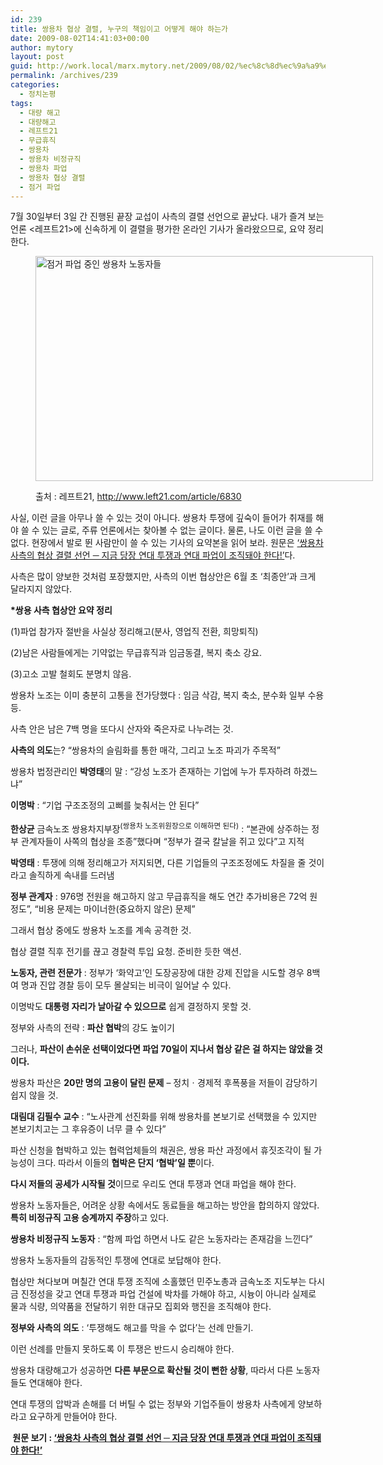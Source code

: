```yaml
---
id: 239
title: 쌍용차 협상 결렬, 누구의 책임이고 어떻게 해야 하는가
date: 2009-08-02T14:41:03+00:00
author: mytory
layout: post
guid: http://work.local/marx.mytory.net/2009/08/02/%ec%8c%8d%ec%9a%a9%ec%b0%a8-%ed%98%91%ec%83%81-%ea%b2%b0%eb%a0%ac-%eb%88%84%ea%b5%ac%ec%9d%98-%ec%b1%85%ec%9e%84%ec%9d%b4%ea%b3%a0-%ec%96%b4%eb%96%bb%ea%b2%8c-%ed%95%b4%ec%95%bc-%ed%95%98%eb%8a%94/
permalink: /archives/239
categories:
  - 정치논평
tags:
  - 대량 해고
  - 대량해고
  - 레프트21
  - 무급휴직
  - 쌍용차
  - 쌍용차 비정규직
  - 쌍용차 파업
  - 쌍용차 협상 결렬
  - 점거 파업
---
```

7월 30일부터 3일 간 진행된 끝장 교섭이 사측의 결렬 선언으로 끝났다. 내가 즐겨 보는 언론 <레프트21>에 신속하게 이 결렬을 평가한 온라인 기사가 올라왔으므로, 요약 정리한다.<figure style="width: 540px" class="wp-caption aligncenter">

<img src="http://work.local/marx.mytory.net/wp-content/uploads/1/cfile22.uf.114621184A75A5464E2AA5.jpg" width="540" height="360" alt="점거 파업 중인 쌍용차 노동자들" filename="cfile22.uf.114621184A75A5464E2AA5.jpg" filemime="" /><figcaption class="wp-caption-text">출처 : 레프트21, http://www.left21.com/article/6830</figcaption></figure> 

사실, 이런 글을 아무나 쓸 수 있는 것이 아니다. 쌍용차 투쟁에 깊숙이 들어가 취재를 해야 쓸 수 있는 글로, 주류 언론에서는 찾아볼 수 없는 글이다. 물론, 나도 이런 글을 쓸 수 없다. 현장에서 발로 뛴 사람만이 쓸 수 있는 기사의 요약본을 읽어 보라. 원문은 <a target="_blank" href="http://www.left21.com/article/6851">&#8216;쌍용차 사측의 협상 결렬 선언 ─ 지금 당장 연대 투쟁과 연대 파업이 조직돼야 한다!&#8217;</a>다.

<div class="gray-textbox">
  <p>
    사측은 많이 양보한 것처럼 포장했지만, 사측의 이번 협상안은 6월 초 &#8216;최종안&#8217;과 크게 달라지지 않았다.
  </p>
  
  <p>
    <strong>*쌍용 사측 협상안 요약 정리</strong>
  </p>
  
  <p>
    (1)파업 참가자 절반을 사실상 정리해고(분사, 영업직 전환, 희망퇴직)
  </p>
  
  <p>
    (2)남은 사람들에게는 기약없는 무급휴직과 임금동결, 복지 축소 강요.
  </p>
  
  <p>
    (3)고소 고발 철회도 분명치 않음.
  </p>
  
  <p>
    쌍용차 노조는 이미 충분히 고통을 전가당했다 : 임금 삭감, 복지 축소, 분수화 일부 수용 등.
  </p>
  
  <p>
    사측 안은 남은 7백 명을 또다시 산자와 죽은자로 나누려는 것.
  </p>
  
  <p>
    <strong>사측의 의도</strong>는? “쌍용차의 슬림화를 통한 매각, 그리고 노조 파괴가 주목적”
  </p>
  
  <p>
    쌍용차 법정관리인 <strong>박영태</strong>의 말 : “강성 노조가 존재하는 기업에 누가 투자하려 하겠느냐”
  </p>
  
  <p>
    <strong>이명박</strong> : “기업 구조조정의 고삐를 늦춰서는 안 된다”
  </p>
  
  <p>
    <strong>한상균</strong> 금속노조&nbsp;쌍용차지부장<sup>(쌍용차 노조위원장으로 이해하면 된다)</sup> : “본관에 상주하는 정부 관계자들이 사쪽의 협상을 조종”했다며 “정부가 결국 칼날을 쥐고 있다”고 지적
  </p>
  
  <p>
    <strong>박영태</strong> : 투쟁에 의해 정리해고가 저지되면, 다른 기업들의 구조조정에도 차질을 줄 것이라고 솔직하게 속내를 드러냄
  </p>
  
  <p>
    <strong>정부 관계자</strong> : 976명 전원을 해고하지 않고 무급휴직을 해도 연간 추가비용은 72억 원 정도”, “비용 문제는 마이너한(중요하지 않은) 문제”
  </p>
  
  <p>
    그래서 협상 중에도 쌍용차 노조를 계속 공격한 것.
  </p>
  
  <p>
    협상 결렬 직후 전기를 끊고 경찰력 투입 요청. 준비한 듯한 액션.
  </p>
  
  <p>
    <strong>노동자, 관련 전문가</strong> : 정부가 ‘화약고’인 도장공장에 대한 강제 진압을 시도할 경우 8백여 명과 진압 경찰 등이 모두 몰살되는 비극이 일어날 수 있다.
  </p>
  
  <p>
    이명박도 <strong>대통령 자리가 날아갈 수 있으므로</strong> 쉽게 결정하지 못할 것.
  </p>
  
  <p>
    정부와 사측의 전략 : <strong>파산 협박</strong>의 강도 높이기
  </p>
  
  <p>
    그러나, <strong>파산이 손쉬운 선택이었다면 파업 70일이 지나서 협상 같은 걸 하지는 않았을 것이다.</strong>
  </p>
  
  <p>
    쌍용차 파산은 <strong>20만 명의 고용이 달린 문제</strong> &#8211; 정치ㆍ경제적 후폭풍을 저들이 감당하기 쉽지 않을 것.
  </p>
  
  <p>
    <strong>대림대 김필수 교수</strong> : “노사관계 선진화를 위해 쌍용차를 본보기로 선택했을 수 있지만 본보기치고는 그 후유증이 너무 클 수 있다”
  </p>
  
  <p>
    파산 신청을 협박하고 있는 협력업체들의 채권은, 쌍용 파산 과정에서 휴짓조각이 될 가능성이 크다. 따라서 이들의 <strong>협박은 단지 ‘협박’일 뿐</strong>이다.
  </p>
  
  <p>
    <strong>다시 저들의 공세가 시작될 것</strong>이므로 우리도 연대 투쟁과 연대 파업을 해야 한다.
  </p>
  
  <p>
    쌍용차 노동자들은, 어려운 상황 속에서도 동료들을 해고하는 방안을 합의하지 않았다. <strong>특히 비정규직 고용 승계까지 주장</strong>하고 있다.
  </p>
  
  <p>
    <strong>쌍용차 비정규직 노동자</strong> : “함께 파업 하면서 나도 같은 노동자라는 존재감을 느낀다”
  </p>
  
  <p>
    쌍용차 노동자들의 감동적인 투쟁에 연대로 보답해야 한다.
  </p>
  
  <p>
    협상만 쳐다보며 며칠간 연대 투쟁 조직에 소홀했던 민주노총과 금속노조 지도부는 다시금 진정성을 갖고 연대 투쟁과 파업 건설에 박차를 가해야 하고, 시늉이 아니라 실제로 물과 식량, 의약품을 전달하기 위한 대규모 집회와 행진을 조직해야 한다.
  </p>
  
  <p>
    <strong>정부와 사측의 의도</strong> : ‘투쟁해도 해고를 막을 수 없다’는 선례 만들기.
  </p>
  
  <p>
    이런&nbsp;선례를 만들지 못하도록 이 투쟁은 반드시 승리해야 한다.
  </p>
  
  <p>
    쌍용차 대량해고가 성공하면 <strong>다른 부문으로 확산될 것이 뻔한 상황</strong>, 따라서 다른 노동자들도 연대해야 한다.
  </p>
  
  <p>
    연대 투쟁의 압박과 손해를 더 버틸 수 없는 정부와 기업주들이 쌍용차 사측에게 양보하라고 요구하게 만들어야 한다.
  </p>
</div>

**&nbsp;원문 보기 :&nbsp;**<a target="_blank" href="http://www.left21.com/article/6851"><strong>&#8216;쌍용차 사측의 협상 결렬 선언 ─ 지금 당장 연대 투쟁과 연대 파업이 조직돼야 한다!&#8217;</strong></a>
